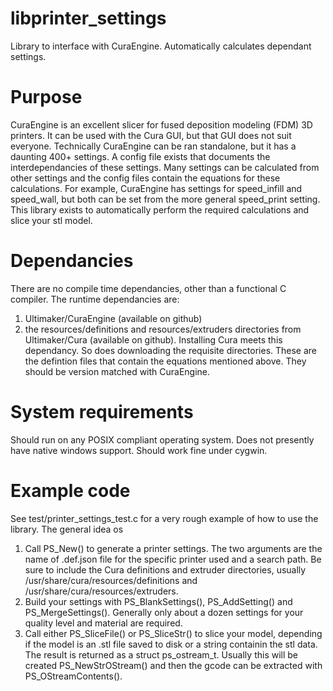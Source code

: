 # libprinter_settings
Library to interface with CuraEngine.  Automatically calculates dependant settings.

# Purpose

CuraEngine is an excellent slicer for fused deposition modeling (FDM) 3D printers.  It can be used with the Cura GUI, but that GUI does not suit everyone.  Technically CuraEngine can be ran standalone, but it has a daunting 400+ settings.  A config file exists that documents the interdependancies of these settings. Many settings can be calculated from other settings and the config files contain the equations for these calculations.  For example, CuraEngine has settings for speed_infill and speed_wall, but both can be set from the more general speed_print setting.  This library exists to automatically perform the required calculations and slice your stl model.

# Dependancies

There are no compile time dependancies, other than a functional C compiler.  The runtime dependancies are:
1) Ultimaker/CuraEngine (available on github)
2) the resources/definitions and resources/extruders directories from Ultimaker/Cura (available on github).  Installing Cura meets this dependancy.  So does downloading the requisite directories.  These are the defintion files that contain the equations mentioned above.  They should be version matched with CuraEngine.

# System requirements

Should run on any POSIX compliant operating system.  Does not presently have native windows support.  Should work fine under cygwin.

# Example code

See test/printer_settings_test.c for a very rough example of how to use the library.   The general idea os
1) Call PS_New() to generate a printer settings.  The two arguments are the name of .def.json file for the specific printer used and a search path. Be sure to include the Cura definitions and extruder directories, usually /usr/share/cura/resources/definitions and /usr/share/cura/resources/extruders.
2) Build your settings with PS_BlankSettings(), PS_AddSetting() and PS_MergeSettings().  Generally only about a dozen settings for your quality level and material are required.
3) Call either PS_SliceFile() or PS_SliceStr() to slice your model, depending if the model is an .stl file saved to disk or a string containin the stl data.  The result is returned as a struct ps_ostream_t.  Usually this will be created PS_NewStrOStream() and then the gcode can be extracted with PS_OStreamContents().
